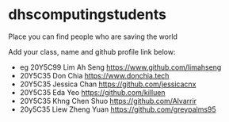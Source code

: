 # dhscomputingstudents
Place you can find people who are saving the world

Add your class, name and github profile link below:
- eg 20Y5C99 Lim Ah Seng https://www.github.com/limahseng
- 20Y5C35 Don Chia https://www.donchia.tech
- 20Y5C35 Jessica Chan https://github.com/jessicacnx
- 20Y5C35 Eda Yeo https://github.com/killuen
- 20Y5C35 Khng Chen Shuo https://github.com/Alvarrir
- 20y5C35 Liew Zheng Yuan https://github.com/greypalms95
